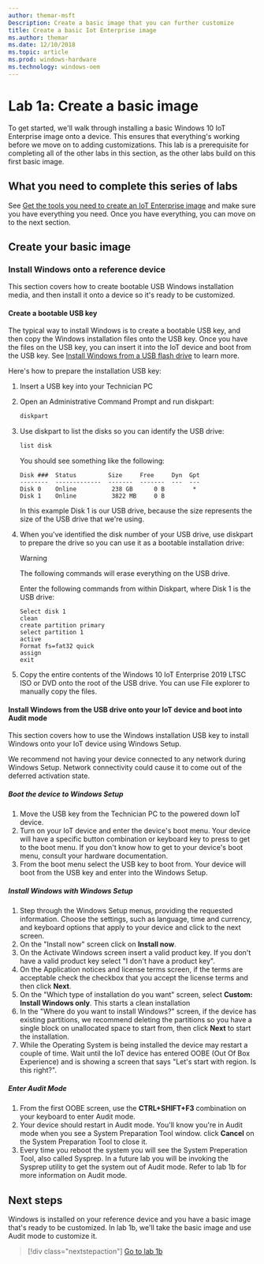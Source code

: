 ```yaml
---
author: themar-msft
Description: Create a basic image that you can further customize
title: Create a basic Iot Enterprise image
ms.author: themar
ms.date: 12/10/2018
ms.topic: article
ms.prod: windows-hardware
ms.technology: windows-oem
---
```



# Lab 1a: Create a basic image

To get started, we'll walk through installing a basic Windows 10 IoT Enterprise image onto a device. This ensures that everything's working before we move on to adding customizations. This lab is a prerequisite  for completing all of the other labs in this section, as the other labs build on this first basic image.

## What you need to complete this series of labs

See [Get the tools you need to create an IoT Enterprise image](iot-ent-get-the-tools-you-need.md) and make sure you have everything you need. Once you have everything, you can move on to the next section.

## Create your basic image

### Install Windows onto a reference device

This section covers how to create bootable USB Windows installation media, and then install it onto a device so it's ready to be customized.

#### Create a bootable USB key

The typical way to install Windows is to create a bootable USB key, and then copy the Windows installation files onto the USB key. Once you have the files on the USB key, you can insert it into the IoT device and boot from the USB key. See [Install Windows from a USB flash drive](install-windows-from-a-usb-flash-drive.md) to learn more. 

Here's how to prepare the installation USB key: 

1. Insert a USB key into your Technician PC 
2. Open an Administrative Command Prompt and run diskpart: 
    
    ```cmd
    diskpart
    ```

3. Use diskpart to list the disks so you can identify the USB drive:
    
    ```cmd
    list disk
    ```
    
    You should see something like the following:

    ```
    Disk ###  Status         Size     Free     Dyn  Gpt
    --------  -------------  -------  -------  ---  ---
    Disk 0    Online          238 GB      0 B        *
    Disk 1    Online          3822 MB     0 B      
    ```
    
    In this example Disk 1 is our USB drive, because the size represents the size of the USB drive that we're using.

4. When you've identified the disk number of your USB drive, use diskpart to prepare the drive so you can use it as a bootable installation drive:
    
    >[!Warning]
    >The following commands will erase everything on the USB drive.

    Enter the following commands from within Diskpart, where Disk 1 is the USB drive:

    ```diskpart
    Select disk 1
    clean
    create partition primary
    select partition 1
    active
    Format fs=fat32 quick
    assign
    exit
    ```

5. Copy the entire contents of the Windows 10 IoT Enterprise 2019 LTSC ISO or DVD onto the root of the USB drive. You can use File explorer to manually copy the files.  

#### Install Windows from the USB drive onto your IoT device and boot into Audit mode

This section covers how to use the Windows installation USB key to install Windows onto your IoT device using Windows Setup. 

We recommend not having your device connected to any network during Windows Setup. Network connectivity could cause it to come out of the deferred activation state.  

##### Boot the device to Windows Setup
1. Move the USB key from the Technician PC to the powered down IoT device. 
2. Turn on your IoT device and enter the device's boot menu. Your device will have a specific button combination or keyboard key to press to get to the boot menu. If you don't know how to get to your device's boot menu, consult your hardware documentation.  
3. From the boot menu select the USB key to boot from. Your device will boot from the USB key and enter into the Windows Setup.

##### Install Windows with Windows Setup
1. Step through the Windows Setup menus, providing the requested information. Choose the settings, such as language, time and currency, and keyboard options that apply to your device and click to the next screen.
2. On the "Install now" screen click on **Install now**.
3. On the Activate Windows screen insert a valid product key. If you don't have a valid product key select "I don't have a product key".  
4. On the Application notices and license terms screen, if the terms are acceptable check the checkbox that you accept the license terms and then click **Next**.  
5. On the "Which type of installation do you want" screen, select **Custom: Install Windows only**. This starts a clean installation 
6. In the "Where do you want to install Windows?" screen, if the device has existing partitions, we recommend deleting the partitions so you have a single block on unallocated space to start from, then click **Next** to start the installation.
7. While the Operating System is being installed the device may restart a couple of time. Wait until the IoT device has entered OOBE (Out Of Box Experience) and is showing a screen that says "Let's start with region. Is this right?".

##### Enter Audit Mode
1. From the first OOBE screen, use the **CTRL+SHIFT+F3** combination on your keyboard to enter Audit mode. 
2. Your device should restart in Audit mode. You'll know you're in Audit mode when you see a System Preparation Tool window. click **Cancel** on the System Preparation Tool to close it.
3. Every time you reboot the system you will see the System Preperation Tool, also called Sysprep.  In a future lab you will be invoking the Sysprep utility to get the system out of Audit mode. Refer to lab 1b for more information on Audit mode.

## Next steps

Windows is installed on your reference device and you have a basic image that's ready to be customized. In lab 1b, we'll take the basic image and use Audit mode to customize it.

>[!div class="nextstepaction"]
>[Go to lab 1b](iot-ent-customize-the-reference-device-in-audit-mode.md)
